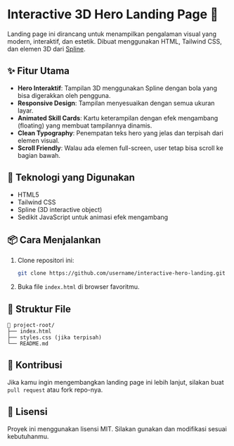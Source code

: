 # Interactive 3D Hero Landing Page 🚀

Landing page ini dirancang untuk menampilkan pengalaman visual yang modern, interaktif, dan estetik. Dibuat menggunakan HTML, Tailwind CSS, dan elemen 3D dari [Spline](https://spline.design).

## ✨ Fitur Utama

- **Hero Interaktif**: Tampilan 3D menggunakan Spline dengan bola yang bisa digerakkan oleh pengguna.
- **Responsive Design**: Tampilan menyesuaikan dengan semua ukuran layar.
- **Animated Skill Cards**: Kartu keterampilan dengan efek mengambang (floating) yang membuat tampilannya dinamis.
- **Clean Typography**: Penempatan teks hero yang jelas dan terpisah dari elemen visual.
- **Scroll Friendly**: Walau ada elemen full-screen, user tetap bisa scroll ke bagian bawah.

## 🧰 Teknologi yang Digunakan

- HTML5
- Tailwind CSS
- Spline (3D interactive object)
- Sedikit JavaScript untuk animasi efek mengambang

## 📦 Cara Menjalankan

1. Clone repositori ini:
   ```bash
   git clone https://github.com/username/interactive-hero-landing.git
   ```
2. Buka file `index.html` di browser favoritmu.

## 📁 Struktur File

```
📂 project-root/
├── index.html
├── styles.css (jika terpisah)
└── README.md
```

## 🤝 Kontribusi

Jika kamu ingin mengembangkan landing page ini lebih lanjut, silakan buat `pull request` atau fork repo-nya.

## 📄 Lisensi

Proyek ini menggunakan lisensi MIT. Silakan gunakan dan modifikasi sesuai kebutuhanmu.
